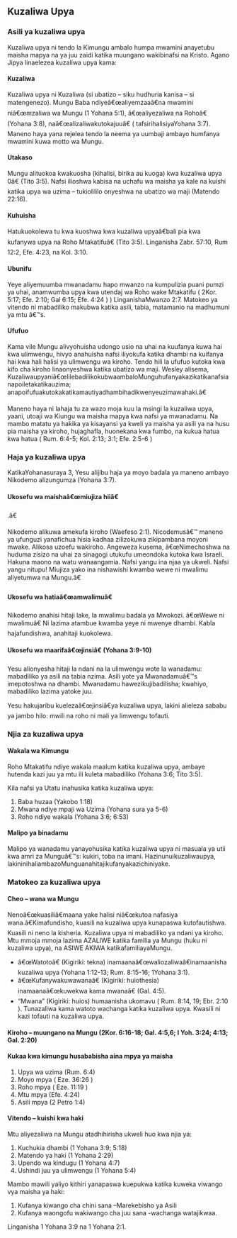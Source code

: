 ﻿## Kuzaliwa Upya

### Asili ya kuzaliwa upya

Kuzaliwa upya ni tendo la Kimungu ambalo humpa mwamini anayetubu maisha mapya na ya juu zaidi katika muungano wakibinafsi na Kristo. Agano Jipya linaelezea kuzaliwa upya kama:

#### Kuzaliwa

Kuzaliwa upya ni Kuzaliwa (si ubatizo – siku hudhuria kanisa – si matengenezo). Mungu Baba ndiyeâ€œaliyemzaaâ€na mwamini niâ€œmzaliwa wa Mungu (1 Yohana 5:1), â€œaliyezaliwa na Rohoâ€ (Yohana 3:8), naâ€œalizaliwakutokajuuâ€ ( tafsirihalisiyaYohana 3:7). Maneno haya yana rejelea tendo la neema ya uumbaji ambayo humfanya mwamini kuwa motto wa Mungu.

#### Utakaso

Mungu alituokoa kwakuosha (kihalisi, birika au kuoga) kwa kuzaliwa upya 0â€ (Tito 3:5). Nafsi ilioshwa kabisa na uchafu wa maisha ya kale na kuishi katika upya wa uzima – tukiolililo onyeshwa na ubatizo wa maji (Matendo 22:16).

#### Kuhuisha

Hatukuokolewa tu kwa kuoshwa kwa kuzaliwa upyaâ€bali pia kwa kufanywa upya na Roho Mtakatifuâ€ (Tito 3:5). Linganisha Zabr. 57:10, Rum 12:2, Efe. 4:23, na Kol. 3:10.

#### Ubunifu

Yeye aliyemuumba mwanadamu hapo mwanzo na kumpulizia puani pumzi ya uhai, anamwumba upya kwa utendaj wa Roho wake Mtakatifu ( 2Kor. 5:17; Efe. 2:10; Gal 6:15; Efe. 4:24 ) ) LinganishaMwanzo 2:7. Matokeo ya vitendo ni mabadiliko makubwa katika asili, tabia, matamanio na madhumuni ya mtu â€™s.
 
#### Ufufuo

Kama vile Mungu alivyohuisha udongo usio na uhai na kuufanya kuwa hai kwa ulimwengu, hivyo anahuisha nafsi iliyokufa katika dhambi na kuifanya hai kwa hali halisi ya ulimwengu wa kiroho. Tendo hili la ufufuo kutoka kwa kifo cha kiroho linaonyeshwa katika ubatizo wa maji. Wesley alisema, Kuzaliwaupyaniâ€œlilebadilikokubwaambaloMunguhufanyakazikatikanafsianapoiletakatikauzima; anapoifufuakutokakatikamautiyadhambihadikwenyeuzimawahaki.â€

Maneno haya ni lahaja tu za wazo moja kuu la msingi la kuzaliwa upya, yaani, utoaji wa Kiungu wa maisha mapya kwa nafsi ya mwanadamu. Na mambo matatu ya hakika ya kisayansi ya kweli ya maisha ya asili ya na husu pia maisha ya kiroho, hujaghafla, huonekana kwa fumbo, na kukua hatua kwa hatua ( Rum. 6:4-5; Kol. 2:13; 3:1; Efe. 2:5-6 )

### Haja ya kuzaliwa upya

KatikaYohanasuraya 3, Yesu alijibu haja ya moyo badala ya maneno ambayo Nikodemo alizungumza (Yohana 3:7).

#### Ukosefu wa maishaâ€œmiujiza hiiâ€

.â€

Nikodemo alikuwa amekufa kiroho (Waefeso 2:1). Nicodemusâ€™ maneno ya ufunguzi yanafichua hisia kadhaa zilizokuwa zikipambana moyoni mwake. Alikosa uzoefu wakiroho. Angeweza kusema, â€œNimechoshwa na huduma zisizo na uhai za sinagogi utukufu umeondoka kutoka kwa Israeli. Hakuna maono na watu wanaangamia. Nafsi yangu ina njaa ya ukweli. Nafsi yangu nitupu! Miujiza yako ina nishawishi kwamba wewe ni mwalimu aliyetumwa na Mungu.â€

#### Ukosefu wa hatiaâ€œamwalimuâ€

Nikodemo anahisi hitaji lake, la mwalimu badala ya Mwokozi. â€œWewe ni mwalimuâ€ Ni lazima atambue kwamba yeye ni mwenye dhambi. Kabla hajafundishwa, anahitaji kuokolewa.

#### Ukosefu wa maarifaâ€œjinsiâ€ (Yohana 3:9-10)

Yesu alionyesha hitaji la ndani na la ulimwengu wote la wanadamu: mabadiliko ya asili na tabia  nzima. Asili yote ya Mwanadamuâ€™s imepotoshwa na dhambi. Mwanadamu hawezikujibadilisha; kwahiyo, mabadiliko lazima yatoke juu.

Yesu hakujaribu kuelezaâ€œjinsiâ€ya kuzaliwa upya, lakini alieleza sababu ya jambo hilo: mwili na roho ni mali ya limwengu tofauti.

### Njia za kuzaliwa upya

#### Wakala wa Kimungu

Roho Mtakatifu ndiye wakala maalum katika kuzaliwa upya, ambaye hutenda kazi juu ya mtu ili kuleta mabadiliko (Yohana 3:6; Tito 3:5).

Kila nafsi ya Utatu inahusika katika kuzaliwa upya:

1. Baba huzaa (Yakobo 1:18)
2. Mwana ndiye mpaji wa Uzima (Yohana sura ya 5-6)
3. Roho ndiye wakala (Yohana 3:6; 6:53)

#### Malipo ya binadamu


Malipo ya wanadamu yanayohusika katika kuzaliwa upya ni masuala ya utii kwa amri za Munguâ€™s: kukiri, toba na imani. Hazinunuikuzaliwaupya, lakininihaliambazoMunguanahitajikufanyakazichiniyake.

### Matokeo za kuzaliwa upya

#### Cheo – wana wa Mungu

Nenoâ€œkuasiliâ€maana yake halisi niâ€œkutoa nafasiya wana.â€Kimafundisho, kuasili na kuzaliwa upya kunapaswa kutofautishwa. Kuasili ni neno la kisheria. Kuzaliwa upya ni mabadiliko ya ndani ya kiroho. Mtu mmoja mmoja lazima AZALIWE katika familia ya Mungu (huku ni kuzaliwa upya), na ASIWE AKIWA katikafamiliayaMungu.

* â€œWatotoâ€ (Kigiriki: tekna) inamaanaâ€œwaliozaliwaâ€inamaanisha kuzaliwa upya (Yohana 1:12-13; Rum. 8:15-16; 1Yohana 3:1).
* â€œKufanywakuwawanaâ€ (Kigiriki: huiothesia) inamaanaâ€œkuwekwa kama mwanaâ€ (Gal. 4:5).
* “Mwana” (Kigiriki: huios) humaanisha ukomavu ( Rum. 8:14, 19; Ebr. 2:10 ). Tunazaliwa kama watoto wachanga katika kuzaliwa upya. Kwasili ni kazi tofauti na kuzaliwa upya.

#### Kiroho – muungano na Mungu (2Kor. 6:16-18; Gal. 4:5,6; I Yoh. 3:24; 4:13; Gal. 2:20)

#### Kukaa kwa kimungu husababisha aina mpya ya maisha

1. Upya wa uzima (Rum. 6:4)
2. Moyo mpya ( Eze. 36:26 )
3. Roho mpya ( Eze. 11:19 )
4. Mtu mpya (Efe. 4:24)
5. Asili mpya (2 Petro 1:4)

#### Vitendo – kuishi kwa haki

Mtu aliyezaliwa na Mungu atadhihirisha ukweli huo kwa njia ya:

1. Kuchukia dhambi (1 Yohana 3:9; 5:18)
2. Matendo ya haki (1 Yohana 2:29)
3. Upendo wa kindugu (1 Yohana 4:7)
4. Ushindi juu ya  ulimwengu (1 Yohana 5:4)

Mambo mawili yaliyo kithiri yanapaswa kuepukwa katika kuweka viwango vya maisha ya haki:

1. Kufanya kiwango cha chini sana –Marekebisho ya Asili
2. Kufanya waongofu wakiwango cha juu sana -wachanga
watajikwaa.

Linganisha 1 Yohana 3:9 na 1 Yohana 2:1.

